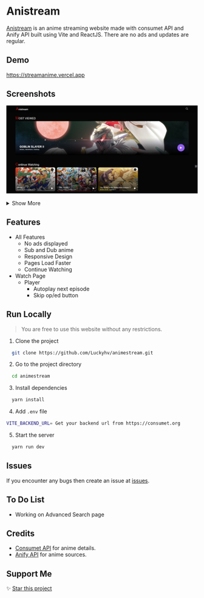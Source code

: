 # Anistream

<a href="https://streamanime.vercel.app">Anistream</a> is an anime streaming website made with consumet API and Anify API built using Vite and ReactJS. There are no ads and updates are regular.


## Demo

https://streamanime.vercel.app


## Screenshots

![App Screenshot](https://github.com/Luckyhv/animestream/blob/617e51dcdb9b1c51ec5fb13d6d8c2a032e29d594/screenshots/home1.png?raw=true)

<details>
<summary>Show More</summary>

![App Screenshot](https://github.com/Luckyhv/animestream/blob/617e51dcdb9b1c51ec5fb13d6d8c2a032e29d594/screenshots/home2.png?raw=true)

![App Screenshot](https://github.com/Luckyhv/animestream/blob/617e51dcdb9b1c51ec5fb13d6d8c2a032e29d594/screenshots/details.png?raw=true)

![App Screenshot](https://github.com/Luckyhv/animestream/blob/617e51dcdb9b1c51ec5fb13d6d8c2a032e29d594/screenshots/watch.png?raw=true)

</details>


## Features

- All Features
  - No ads displayed
  - Sub and Dub anime
  - Responsive Design
  - Pages Load Faster
  - Continue Watching
- Watch Page
  - Player
    - Autoplay next episode
    - Skip op/ed button


## Run Locally

> You are free to use this website without any restrictions.

1. Clone the project

```bash
  git clone https://github.com/Luckyhv/animestream.git
```

2. Go to the project directory

```bash
  cd animestream
```

3. Install dependencies

```bash
  yarn install
```
4. Add `.env` file 

```bash
VITE_BACKEND_URL= Get your backend url from https://consumet.org
```

5. Start the server

```bash
  yarn run dev
```

## Issues

If you encounter any bugs then create an issue at [issues](https://github.com/Luckyhv/animestream/issues).

## To Do List

- Working on Advanced Search page

## Credits

- [Consumet API](https://github.com/consumet/api.consumet.org) for anime details.
- [Anify API](https://anify.tv/discord) for anime sources.

## Support Me

✨ [Star this project](https://github.com/Luckyhv/animestream)
